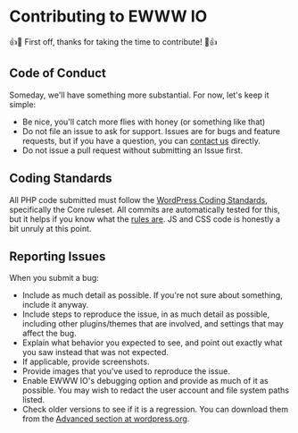# Contributing to EWWW IO

:+1::tada: First off, thanks for taking the time to contribute! :tada::+1:

## Code of Conduct

Someday, we'll have something more substantial. For now, let's keep it simple:

* Be nice, you'll catch more flies with honey (or something like that)
* Do not file an issue to ask for support. Issues are for bugs and feature requests, but if you have a question, you can [contact us](https://ewww.io/contact-us/) directly.
* Do not issue a pull request without submitting an Issue first.

## Coding Standards

All PHP code submitted must follow the [WordPress Coding Standards](https://github.com/WordPress-Coding-Standards/WordPress-Coding-Standards), specifically the Core ruleset. All commits are automatically tested for this, but it helps if you know what the [rules are](https://make.wordpress.org/core/handbook/best-practices/coding-standards/php/). JS and CSS code is honestly a bit unruly at this point.

## Reporting Issues

When you submit a bug:

* Include as much detail as possible. If you're not sure about something, include it anyway.
* Include steps to reproduce the issue, in as much detail as possible, including other plugins/themes that are involved, and settings that may affect the bug.
* Explain what behavior you expected to see, and point out exactly what you saw instead that was not expected.
* If applicable, provide screenshots.
* Provide images that you've used to reproduce the issue.
* Enable EWWW IO's debugging option and provide as much of it as possible. You may wish to redact the user account and file system paths listed.
* Check older versions to see if it is a regression. You can download them from the [Advanced section at wordpress.org](https://wordpress.org/plugins/ewww-image-optimizer/advanced/).
